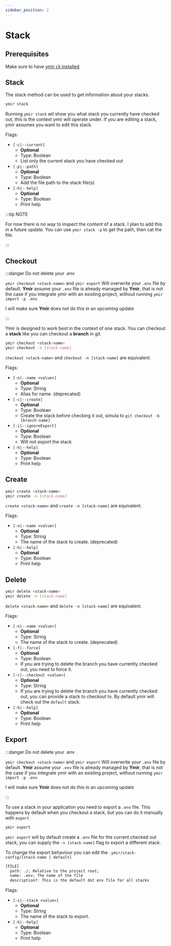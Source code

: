 ```yaml
---
sidebar_position: 2
---
```


# Stack

## Prerequisites

Make sure to have [ymir cli installed](../getting-started/install.md)

## Stack

The stack method can be used to get information about your stacks.

```bash
ymir stack
```

Running `ymir stack` wil show you what stack you currently have checked out, this is the context ymir will operate under. If you are editing a stack, ymir assumes you want to edit this stack.

Flags:

- `[-c|--current]`
  - **Optional**
  - Type: Boolean
  - List only the current stack you have checked out
- `[-p|--path]`
  - **Optional**
  - Type: Boolean
  - Add the file path to the stack file(s)
- `[-h|--help]`
  - **Optional**
  - Type: Boolean
  - Print help

:::tip NOTE

For now there is no way to inspect the content of a stack. I plan to add this in a future update.
You can use `ymir stack -p` to get the path, then cat the file.

:::

## Checkout

:::danger Do not delete your .env

`ymir checkout <stack-name>` and `ymir export`
Will overwrite your `.env` file by default.
**Ymir** assume your `.env` file is already managed by **Ymir**, that is not the case if you integrate ymir with an existing project, without running `ymir import -p .env`

I will make sure **Ymir** does not do this in an upcoming update

:::

Ymir is designed to work best in the context of one stack. You can checkout a **stack** like you can checkout a **branch** in git.

```bash
ymir checkout <stack-name>
ymir checkout -n [stack-name]
```

`checkout <stack-name>` and `checkout -n [stack-name]` are equivalent.

Flags:

- `[-n|--name <value>]`
  - **Optional**
  - Type: String
  - Alias for name. (deprecated)
- `[-c|--create]`
  - **Optional**
  - Type: Boolean
  - Create the stack before checking it out, simula to `git checkout -b [branch-name]`
- `[-i|--ignoreExport]`
  - **Optional**
  - Type: Boolean
  - Will not export the stack
- `[-h|--help]`
  - **Optional**
  - Type: Boolean
  - Print help

## Create

```bash
ymir create <stack-name>
ymir create -n [stack-name]
```

`create <stack-name>` and `create -n [stack-name]` are equivalent.

Flags:

- `[-n|--name <value>]`
  - **Optional**
  - Type: String
  - The name of the stack to create. (deprecated)
- `[-h|--help]`
  - **Optional**
  - Type: Boolean
  - Print help

## Delete

```bash
ymir delete <stack-name>
ymir delete -n [stack-name]
```

`delete <stack-name>` and `delete -n [stack-name]` are equivalent.

Flags:

- `[-n|--name <value>]`
  - **Optional**
  - Type: String
  - The name of the stack to create. (deprecated)
- `[-f|--force]`
  - **Optional**
  - Type: Boolean
  - If you are trying to delete the branch you have currently checked out, you need to force it.
- `[-c|--checkout <value>]`
  - **Optional**
  - Type: String
  - If you are trying to delete the branch you have currently checked out, you can provide a stack to checkout to. By default ymir will check out the `default` stack.
- `[-h|--help]`
  - **Optional**
  - Type: Boolean
  - Print help

## Export

:::danger Do not delete your .env

`ymir checkout <stack-name>` and `ymir export`
Will overwrite your `.env` file by default.
**Ymir** assume your `.env` file is already managed by **Ymir**, that is not the case if you integrate ymir with an existing project, without running `ymir import -p .env`

I will make sure **Ymir** does not do this in an upcoming update

:::

To use a stack in your application you need to export a `.env` file. This happens by default when you checkout a stack, but you can do it manually with `export`

```bash
ymir export
```

`ymir export` will by default create a `.env` file for the current checked out stack, you can supply the `-s [stack-name]` flag to export a different stack.

To change the export behaviour you can edit the `.ymir/stack-config/[stack-name | default]`

```txt
[FILE]
  path: ./; Relative to the project root;
  name: .env; The name of the file
  description?: This is the default dot env file for all stacks
```

Flags:

- `[-s|--stack <value>]`
  - **Optional**
  - Type: String
  - The name of the stack to export.
- `[-h|--help]`
  - **Optional**
  - Type: Boolean
  - Print help
